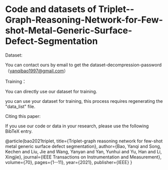 # Code and datasets of Triplet--Graph-Reasoning-Network-for-Few-shot-Metal-Generic-Surface-Defect-Segmentation

Dataset:

You can contact ours by email to get the dataset-decompression-password（yanqibao1997@gmail.com）

Training：

You can directly use our dataset for training.

you can use your dataset for training, this process requires regenerating the "data_list" file.

Citing this paper:

If you use our code or data in your research, please use the following BibTeX entry.

@article{bao2021triplet,
  title={Triplet-graph reasoning network for few-shot metal generic surface defect segmentation},
  author={Bao, Yanqi and Song, Kechen and Liu, Jie and Wang, Yanyan and Yan, Yunhui and Yu, Han and Li, Xingjie},
  journal={IEEE Transactions on Instrumentation and Measurement},
  volume={70},
  pages={1--11},
  year={2021},
  publisher={IEEE}
}
